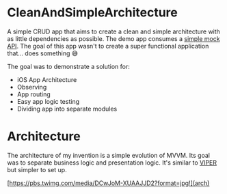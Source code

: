 # CleanAndSimpleArchitecture

A simple CRUD app that aims to create a clean and simple architecture with as little dependencies as possible.
The demo app consumes a [simple mock API](https://app.swaggerhub.com/apis/particle-iot/box/0.1).
The goal of this app wasn't to create a super functional application that... does something 😅

The goal was to demonstrate a solution for:

- iOS App Architecture
- Observing
- App routing
- Easy app logic testing
- Dividing app into separate modules

# Architecture

The architecture of my invention is a simple evolution of MVVM. Its goal was to separate business logic and presentation logic.
It's similar to [VIPER](https://www.objc.io/issues/13-architecture/viper/) but simpler to set up.

[https://pbs.twimg.com/media/DCwJoM-XUAAJJD2?format=jpg!](arch)
